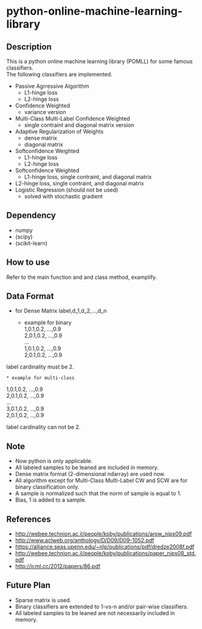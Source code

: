 # python-online-machine-learning-library

## Description

This is a python online machine learning library (POMLL) for some famous classifiers.  
The following classifiers are implemented.

* Passive Agrressive Algorithm  
    * L1-hinge loss  
    * L2-hinge loss  
* Confidence Weighted  
    * variance version  
* Multi-Class Multi-Label Confidence Weighted   
    * single contraint and diagonal matrix version  
* Adaptive Regularization of Weights  
    * dense matrix  
    * diagonal matrix  
* Softconfidence Weighted  
    * L1-hinge loss  
    * L2-hinge loss  
* Softconfidence Weighted  
    * L1-hinge loss, single contraint, and diagonal matrix  
* L2-hinge loss, single contraint, and diagonal matrix  
* Logistic Regression (should not be used)  
    * solved with stochastic gradient  

## Dependency
* numpy
* (scipy)
* (scikit-learn)

## How to use
Refer to the main function and and class method, examplify.

## Data Format
* for Dense Matrix
label,d_1,d_2,...,d_n

    * example for binary  
1,0.1,0.2, ...,0.9  
2,0.1,0.2, ...,0.9  
...  
1,0.1,0.2, ...,0.9  
2,0.1,0.2, ...,0.9  

label cardinality must be 2.

    * example for multi-class
1,0.1,0.2, ...,0.9  
2,0.1,0.2, ...,0.9  
...  
3,0.1,0.2, ...,0.9  
2,0.1,0.2, ...,0.9

label cardinality can not be 2.


## Note
* Now python is only applicable.
* All labeled samples to be leaned are included in memory.
* Dense matrix format (2-dimensional ndarray) are used now.
* All algorithm except for Multi-Class Multi-Label CW and SCW are for binary classification only.
* A sample is normalized such that the norm of sample is equal to 1.
* Bias, 1 is added to a sample.

## References
* http://webee.technion.ac.il/people/koby/publications/arow_nips09.pdf
* http://www.aclweb.org/anthology/D/D09/D09-1052.pdf
* https://alliance.seas.upenn.edu/~nlp/publications/pdf/dredze2008f.pdf
* http://webee.technion.ac.il/people/koby/publications/paper_nips08_std.pdf
* http://icml.cc/2012/papers/86.pdf

## Future Plan
* Sparse matrix is used.
* Binary classifiers are extended to 1-vs-n and/or pair-wise classifiers.
* All labeled samples to be leaned are not necessarily included in memory.

